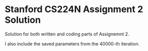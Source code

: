 # Stanford CS224N Assignment 2 Solution
Solution for both written and coding parts of Assignemnt 2.

I also include the saved parameters from the 40000-th iteration.
